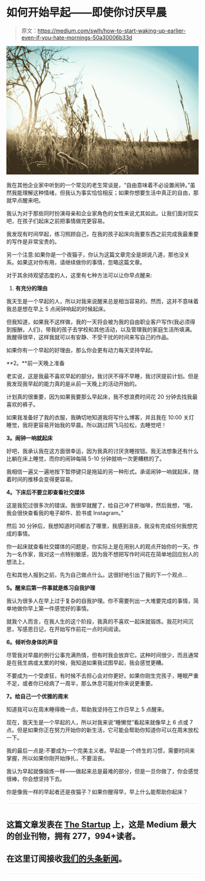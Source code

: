 # 如何开始早起——即使你讨厌早晨

> 原文：<https://medium.com/swlh/how-to-start-waking-up-earlier-even-if-you-hate-mornings-50a30006b33d>

![](img/c3c1a56f13d2ca47b17b83fc876ace2e.png)

我在其他企业家中听到的一个常见的老生常谈是，“自由意味着不必设置闹钟。”虽然我能理解这种情绪，但我认为事实恰恰相反；如果你想要生活中真正的自由，那就早点醒来吧。

我认为对于那些同时扮演母亲和企业家角色的女性来说尤其如此。让我们面对现实吧，在孩子们起床之前把事情做完更容易。

我发现有时间早起，练习照顾自己，在我的孩子起床向我要东西之前完成我最重要的写作是非常宝贵的。

另一个注意:如果你是一个夜猫子，你认为这篇文章完全是胡说八道，那也没关系。如果这对你有用，请继续做你的事情，忽略这篇文章。

对于其余持观望态度的人，这里有七种方法可以让你早点醒来:

1.  **有充分的理由**

我天生是一个早起的人，所以对我来说醒来总是相当容易的。然而，这并不意味着我总是想在早上 5 点闹钟响起的时候起床。

但我知道，如果我不这样做，我的一天将会被为我的自由职业客户写作(我必须得到报酬，人们)，带我的孩子去学校和其他活动，以及管理我的家庭生活所填满。我醒得很早，这样我就可以有安静、不受干扰的时间来写自己的作品。

如果你有一个早起的好理由，那么你会更有动力每天坚持早起。

**2。**前一天晚上准备

老实说，这是我最不喜欢早起的部分。我讨厌不得不早睡，我讨厌提前计划。但是我发现我早起的能力真的是从前一天晚上的活动开始的。

计划真的很重要，因为如果我要那么早起床，我不想浪费时间花 20 分钟去找我最喜欢的裤子。

如果我准备好了我的衣服，我确切地知道我将写什么博客，并且我在 10:00 关灯睡觉，我将更容易开始我的早晨。所以跳过网飞马拉松，去睡觉吧！

**3。闹钟一响就起床**

好吧，我承认我在这方面很幸运，因为我真的讨厌贪睡按钮。我无法想象还有什么比躺在床上睡觉，而你的闹钟每隔 5-10 分钟就响一次更糟糕的了。

我相信一遍又一遍地按下暂停键只是拖延的另一种形式。承诺闹钟一响就起床，随着时间的推移会变得更容易。

**4。下床后不要立即查看社交媒体**

这是我犯过很多次的错误。我很早就醒了，给自己冲了杯咖啡，然后我想，“哦，我会很快查看我的电子邮件、脸书或 Instagram。”

然后 30 分钟后，我想知道时间都去了哪里，我感到沮丧，我没有完成任何我想完成的事情。

你一起床就查看社交媒体的问题是，你实际上是在用别人的观点开始你的一天。作为一名作家，我对这一点特别敏感，因为我不想把写作时间花在简单地回应别人的想法上。

在和其他人报到之前，先为自己做点什么。这很好地引出了我的下一个观点…

**5。醒来后第一件事就是练习自我护理**

我认为很多人在早上过于复杂的自我护理。你不需要列出一大堆要完成的事情，简单地做你早上第一件感觉好的事情。

就我个人而言，在我人生的这个阶段，我真的不喜欢一起床就锻炼。我花时间沉思，写感恩日记，在开始写作前花一点时间阅读。

**6。倾听你身体的声音**

尽管我对早晨的例行公事充满热情，但有时我会放弃它。这种时间很少，而且通常是在我生病或太累的时候，我知道如果我试图早起，我会感觉更糟。

不要成为一个受虐狂，有时候不去担心会对你更好。如果你刚生完孩子，睡眠严重不足，或者你已经病了一周半，那么休息可能对你来说更重要。

**7。给自己一个优雅的周末**

知道我可以在周末睡得晚一点，帮助我坚持在工作日早上 5 点醒来。

现在，我天生是一个早起的人，所以对我来说“睡懒觉”看起来就像早上 6 点或 7 点。但是如果你正在努力开始你的新生活，它可能会帮助你知道你可以在周末放松一下。

我的最后一点是:不要成为一个完美主义者。早起是一个终生的习惯，需要时间来掌握，所以如果你刚开始挣扎，不要沮丧。

我认为早起就像锻炼一样——做起来总是最难的部分，但是一旦你做了，你会感觉很棒，你会想坚持下去。

你是像我一样的早起者还是夜猫子？如果你醒得早，早上什么能帮助你起床？

![](img/731acf26f5d44fdc58d99a6388fe935d.png)

## 这篇文章发表在 [The Startup](https://medium.com/swlh) 上，这是 Medium 最大的创业刊物，拥有 277，994+读者。

## 在这里订阅接收[我们的头条新闻](http://growthsupply.com/the-startup-newsletter/)。

![](img/731acf26f5d44fdc58d99a6388fe935d.png)